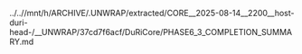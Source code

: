 ../..//mnt/h/ARCHIVE/.UNWRAP/extracted/CORE__2025-08-14__2200__host-duri-head-/__UNWRAP/37cd7f6acf/DuRiCore/PHASE6_3_COMPLETION_SUMMARY.md
